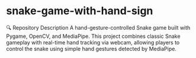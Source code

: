 # snake-game-with-hand-sign
🔍 Repository Description  A hand-gesture-controlled Snake game built with Pygame, OpenCV, and MediaPipe. This project combines classic Snake gameplay with real-time hand tracking via webcam, allowing players to control the snake using simple hand gestures detected by MediaPipe.
